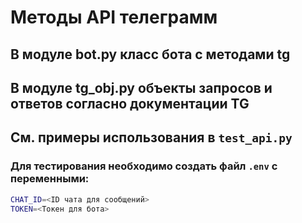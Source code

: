 # Методы API телеграмм
## В модуле bot.py класс бота с методами tg
## В модуле tg_obj.py объекты запросов и ответов согласно документации TG
## См. примеры использования в `test_api.py`
### Для тестирования необходимо создать файл `.env` с переменными:

```sh
CHAT_ID=<ID чата для сообщений>
TOKEN=<Токен для бота>
```

